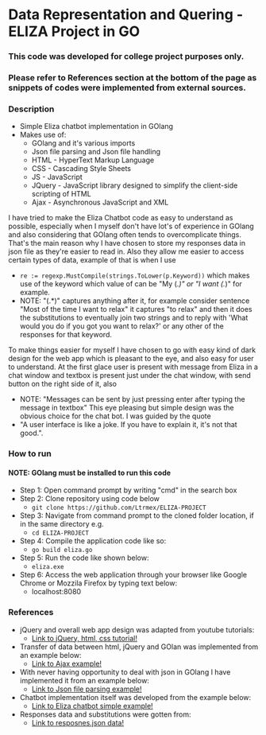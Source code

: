 # Data Representation and Quering - ELIZA Project in GO

### This code was developed for college project purposes only.
### Please refer to References section at the bottom of the page as snippets of codes were implemented from external sources.

### Description
- Simple Eliza chatbot implementation in GOlang 
- Makes use of:
	- GOlang and it's various imports
	- Json file parsing and Json file handling
	- HTML - HyperText Markup Language
	- CSS - Cascading Style Sheets
	- JS - JavaScript
	- JQuery - JavaScript library designed to simplify the client-side scripting of HTML
	- Ajax - Asynchronous JavaScript and XML

I have tried to make the Eliza Chatbot code as easy to understand as possible, especially when I myself don't have lot's of 
experience in GOlang and also considering that GOlang often tends to overcomplicate things. That's the main reason why
I have chosen to store my responses data in json file as they're easier to read in. Also they allow me easier to access certain
types of data, example of that is when I use
- `re := regexp.MustCompile(strings.ToLower(p.Keyword))`
which makes use of the keyword which value of can be "My (.*)" or "I want (.*)" for example. 
- NOTE: "(.*)" captures anything after it, for example consider sentence "Most of the time I want to relax"
it captures "to relax" and then it does the substitutions to eventually join two strings and to reply 
with 'What would you do if you got you want to relax?' or any other of the responses for that keyword.

To make things easier for myself I have chosen to go with easy kind of dark design for the web app which is pleasant to the eye, and
also easy for user to understand. At the first glace user is present with message from Eliza in a chat window and textbox is 
present just under the chat window, with send button on the right side of it, also
- NOTE: "Messages can be sent by just pressing enter after typing the message in textbox"
 This eye pleasing but simple design was the obvious choice for the chat bot. I was guided by the quote
- "A user interface is like a joke. If you have to explain it, it's not that good.".

###	How to run
#### NOTE: GOlang must be installed to run this code
- Step 1: Open command prompt by writing "cmd" in the search box
- Step 2: Clone repository using code below
	- `git clone https://github.com/Ltrmex/ELIZA-PROJECT`
- Step 3: Navigate from command prompt to the cloned folder location, if in the same directory e.g.
	- `cd ELIZA-PROJECT`
- Step 4: Compile the application code like so:
	- `go build eliza.go`
- Step 5: Run the code like shown below:
	- `eliza.exe`
- Step 6: Access the web application through your browser like Google Chrome or Mozzila Firefox by typing text below:
	- localhost:8080

### References
- jQuery and overall web app design was adapted from youtube tutorials:
	- [Link to jQuery, html, css tutorial!](https://www.youtube.com/playlist?list=PLHPcpp4e3JVpXbtgyD-k-nCmwpbbMIHOh)
- Transfer of data between html, jQuery and GOlan was implemented from an example below:
	- [Link to Ajax example!](https://www.socketloop.com/tutorials/golang-jquery-ajax-post-data-to-server-and-send-data-back-to-client-example)
- With never having opportunity to deal with json in GOlang I have implemented it from an example below:
	- [Link to Json file parsing example!](https://www.chazzuka.com/2015/03/load-parse-json-file-golang/)
- Chatbot implementation itself was developed from the example below:
	- [Link to Eliza chatbot simple example!](https://gist.github.com/chatton/c4328ed03eef086306ac052b89fb9797)
- Responses data and substitutions were gotten from:
	- [Link to resposnes.json data!](https://www.smallsurething.com/implementing-the-famous-eliza-chatbot-in-python/)